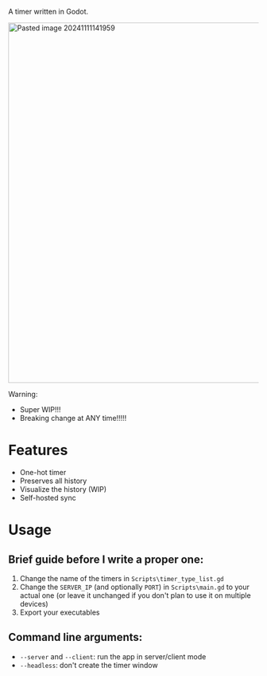A timer written in Godot.

<img width="723" alt="Pasted image 20241111141959" src="https://github.com/user-attachments/assets/49ad3fa1-4f66-466a-a78c-21734ce1486e">

Warning:
- Super WIP!!!
- Breaking change at ANY time!!!!!

# Features
- One-hot timer
- Preserves all history
- Visualize the history (WIP)
- Self-hosted sync

# Usage
## Brief guide before I write a proper one:
1. Change the name of the timers in `Scripts\timer_type_list.gd`
2. Change the `SERVER_IP` (and optionally `PORT`) in `Scripts\main.gd` to your actual one (or leave it unchanged if you don't plan to use it on multiple devices)
3. Export your executables

## Command line arguments:
- `--server` and `--client`: run the app in server/client mode
- `--headless`: don't create the timer window
